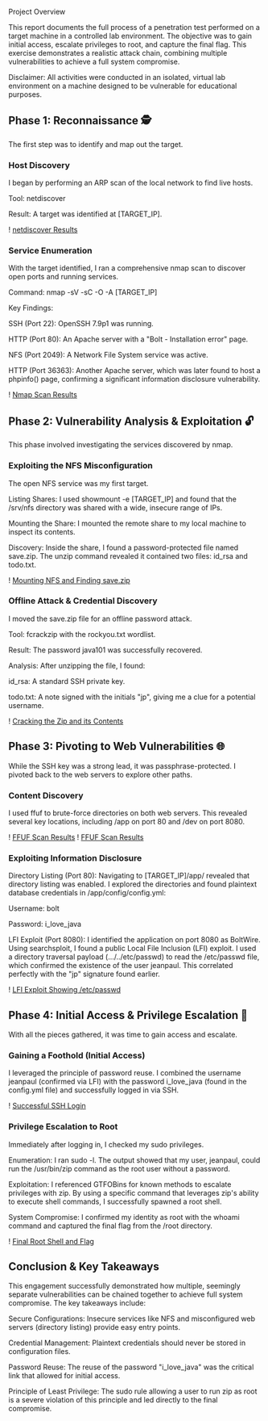 Project Overview

This report documents the full process of a penetration test performed on a target machine in a controlled lab environment. The objective was to gain initial access, escalate privileges to root, and capture the final flag. This exercise demonstrates a realistic attack chain, combining multiple vulnerabilities to achieve a full system compromise.

Disclaimer: All activities were conducted in an isolated, virtual lab environment on a machine designed to be vulnerable for educational purposes.

## Phase 1: Reconnaissance 🕵️
The first step was to identify and map out the target.

### Host Discovery
I began by performing an ARP scan of the local network to find live hosts.

Tool: netdiscover

Result: A target was identified at [TARGET_IP].

! [netdiscover Results](https://github.com/IamNotaThreat/Offensive-Security-Labs/blob/main/Penetration%20Test%3A%20From%20Reconnaissance%20to%20Root/images/1.png)
### Service Enumeration
With the target identified, I ran a comprehensive nmap scan to discover open ports and running services.

Command: nmap -sV -sC -O -A [TARGET_IP]

Key Findings:

SSH (Port 22): OpenSSH 7.9p1 was running.

HTTP (Port 80): An Apache server with a "Bolt - Installation error" page.

NFS (Port 2049): A Network File System service was active.

HTTP (Port 36363): Another Apache server, which was later found to host a phpinfo() page, confirming a significant information disclosure vulnerability.

! [Nmap Scan Results](https://github.com/IamNotaThreat/Offensive-Security-Labs/blob/main/Penetration%20Test%3A%20From%20Reconnaissance%20to%20Root/images/2.png)
 

## Phase 2: Vulnerability Analysis & Exploitation 🔓
This phase involved investigating the services discovered by nmap.

### Exploiting the NFS Misconfiguration
The open NFS service was my first target.

Listing Shares: I used showmount -e [TARGET_IP] and found that the /srv/nfs directory was shared with a wide, insecure range of IPs.

Mounting the Share: I mounted the remote share to my local machine to inspect its contents.

Discovery: Inside the share, I found a password-protected file named save.zip. The unzip command revealed it contained two files: id_rsa and todo.txt.

! [Mounting NFS and Finding save.zip](https://github.com/IamNotaThreat/Offensive-Security-Labs/blob/main/Penetration%20Test%3A%20From%20Reconnaissance%20to%20Root/images/7.png)

### Offline Attack & Credential Discovery
I moved the save.zip file for an offline password attack.

Tool: fcrackzip with the rockyou.txt wordlist.

Result: The password java101 was successfully recovered.

Analysis: After unzipping the file, I found:

id_rsa: A standard SSH private key.

todo.txt: A note signed with the initials "jp", giving me a clue for a potential username.

! [Cracking the Zip and its Contents](https://github.com/IamNotaThreat/Offensive-Security-Labs/blob/main/Penetration%20Test%3A%20From%20Reconnaissance%20to%20Root/images/8.png)

## Phase 3: Pivoting to Web Vulnerabilities 🌐
While the SSH key was a strong lead, it was passphrase-protected. I pivoted back to the web servers to explore other paths.

### Content Discovery
I used ffuf to brute-force directories on both web servers. This revealed several key locations, including /app on port 80 and /dev on port 8080.

! [FFUF Scan Results](https://github.com/IamNotaThreat/Offensive-Security-Labs/blob/main/Penetration%20Test%3A%20From%20Reconnaissance%20to%20Root/images/5.png)
! [FFUF Scan Results](https://github.com/IamNotaThreat/Offensive-Security-Labs/blob/main/Penetration%20Test%3A%20From%20Reconnaissance%20to%20Root/images/6.png)

### Exploiting Information Disclosure
Directory Listing (Port 80): Navigating to [TARGET_IP]/app/ revealed that directory listing was enabled. I explored the directories and found plaintext database credentials in /app/config/config.yml:

Username: bolt

Password: i_love_java

LFI Exploit (Port 8080): I identified the application on port 8080 as BoltWire. Using searchsploit, I found a public Local File Inclusion (LFI) exploit. I used a directory traversal payload (.../../etc/passwd) to read the /etc/passwd file, which confirmed the existence of the user jeanpaul. This correlated perfectly with the "jp" signature found earlier.

! [LFI Exploit Showing /etc/passwd](https://github.com/IamNotaThreat/Offensive-Security-Labs/blob/main/Penetration%20Test%3A%20From%20Reconnaissance%20to%20Root/images/16.png)

## Phase 4: Initial Access & Privilege Escalation 🚀
With all the pieces gathered, it was time to gain access and escalate.

### Gaining a Foothold (Initial Access)
I leveraged the principle of password reuse. I combined the username jeanpaul (confirmed via LFI) with the password i_love_java (found in the config.yml file) and successfully logged in via SSH.

! [Successful SSH Login](https://github.com/IamNotaThreat/Offensive-Security-Labs/blob/main/Penetration%20Test%3A%20From%20Reconnaissance%20to%20Root/images/18.png)

### Privilege Escalation to Root
Immediately after logging in, I checked my sudo privileges.

Enumeration: I ran sudo -l. The output showed that my user, jeanpaul, could run the /usr/bin/zip command as the root user without a password.

Exploitation: I referenced GTFOBins for known methods to escalate privileges with zip. By using a specific command that leverages zip's ability to execute shell commands, I successfully spawned a root shell.

System Compromise: I confirmed my identity as root with the whoami command and captured the final flag from the /root directory.

! [Final Root Shell and Flag](https://github.com/IamNotaThreat/Offensive-Security-Labs/blob/main/Penetration%20Test%3A%20From%20Reconnaissance%20to%20Root/images/20.png)

## Conclusion & Key Takeaways
This engagement successfully demonstrated how multiple, seemingly separate vulnerabilities can be chained together to achieve full system compromise. The key takeaways include:

Secure Configurations: Insecure services like NFS and misconfigured web servers (directory listing) provide easy entry points.

Credential Management: Plaintext credentials should never be stored in configuration files.

Password Reuse: The reuse of the password "i_love_java" was the critical link that allowed for initial access.

Principle of Least Privilege: The sudo rule allowing a user to run zip as root is a severe violation of this principle and led directly to the final compromise.

